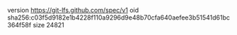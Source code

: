 version https://git-lfs.github.com/spec/v1
oid sha256:c03f5d9182e1b4228f110a9296d9e48b70cfa640aefee3b51541d61bc364f58f
size 24821
